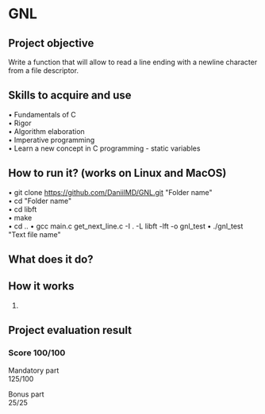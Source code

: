 # GNL
## Project objective
  Write a function that will allow to read a line ending with a newline character from a file descriptor.
## Skills to acquire and use
•	Fundamentals of C  
•	Rigor  
•	Algorithm elaboration  
•	Imperative programming  
•	Learn a new concept in C programming - static variables  
## How to run it? (works on Linux and MacOS)
•	git clone https://github.com/DaniilMD/GNL.git "Folder name"  
•	cd "Folder name"  
•	cd libft  
•	make  
•	cd ..
•	gcc main.c get_next_line.c -I . -L libft -lft -o gnl_test
•	./gnl_test "Text file name"  
## What does it do?

## How it works
1)
## Project evaluation result  
### Score 100/100  
Mandatory part  
125/100  
  
Bonus part  
25/25  
